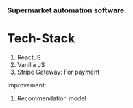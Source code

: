 ### Supermarket automation software.

# Tech-Stack
1. ReactJS
2. Vanilla JS
3. Stripe Gateway: For payment

Improvement:
1. Recommendation model